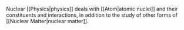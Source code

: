 Nuclear [[Physics|physics]] deals with [[Atom|atomic nuclei]] and their constituents and interactions, in addition to the study of other forms of [[Nuclear Matter|nuclear matter]].